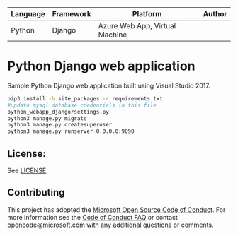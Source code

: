 | Language | Framework | Platform | Author |
| -------- | -------- |--------|--------|
| Python | Django | Azure Web App, Virtual Machine| |


# Python Django web application

Sample Python Django web application built using Visual Studio 2017.

```bash
pip3 install -b site_packages -r requirements.txt
#update mysql database credentials in this file
python_webapp_django/settings.py
python3 manage.py migrate
python3 manage.py createsuperuser
python3 manage.py runserver 0.0.0.0:9090
```
## License:

See [LICENSE](LICENSE).

## Contributing

This project has adopted the [Microsoft Open Source Code of Conduct](https://opensource.microsoft.com/codeofconduct/). For more information see the [Code of Conduct FAQ](https://opensource.microsoft.com/codeofconduct/faq/) or contact [opencode@microsoft.com](mailto:opencode@microsoft.com) with any additional questions or comments.

